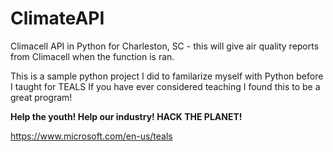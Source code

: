 # ClimateAPI

Climacell API in Python for Charleston, SC - this will give air quality reports from Climacell when the function is ran.


This is a sample python project I did to familarize myself with Python before I taught for TEALS
If you have ever considered teaching I found this to be a great program!  

**Help the youth! Help our industry! HACK THE PLANET!**

https://www.microsoft.com/en-us/teals
